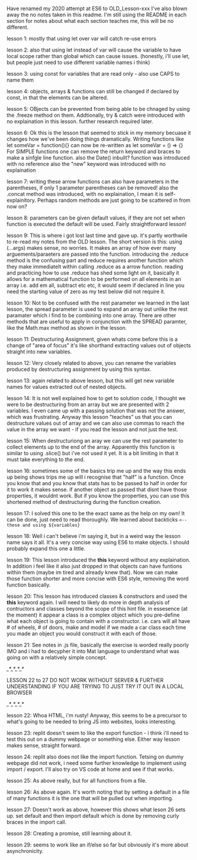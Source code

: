 Have renamed my 2020 attempt at ES6 to OLD_Lesson-xxx
I've also blown away the no notes taken in this readme.
I'm still using the README in each section for notes about what each section teaches me, this will be no different.

lesson 1: mostly that using let over var will catch re-use errors

lesson 2: also that using let instead of var will cause the variable to have local scope rather than global which can cause issues.
(honestly, i'll use let, but people just need to use different variable names i think)

lesson 3: using const for variables that are read only - also use CAPS to name them

lesson 4: objects, arrays & functions can still be changed if declared by const, in that the elements can be altered.

lesson 5: OBjects can be prevented from being able to be chnaged by using the .freeze method on them.
Addtionally, try & catch were introduced with no explaination in this lesson. further research required later.

lesson 6: Ok this is the lesson that seemed to stick in my memory becuase it changes how we've been doing things dramatically.
Writing functions like let someVar = function(){} can now be re-written as let someVar = () => {} 
For SIMPLE functions one can remove the return keyword and braces to make a sinfgle line function.
also the Date() inbuilt? function was introduced with no reference
also the "new" keyword was introduced with no explaination

lesson 7: writing these arrow functions can also have parameters in the parentheses, if only 1 parameter parentheses can be removed!
also the .concat method was introduced, with no explaination, I mean it is self-explainitory.
Perhaps random methods are just going to be scattered in from now on?

lesson 8: parameters can be given default values, if they are not set when function is executed the default will be used.
Fairly straightforward lesson!

lesson 9: This is where i got lost last time and gave up. it's partly worthwile to re-read my notes from the OLD lesson.
The short version is this: using (...args) makes sense, no worries. It makes an array of how ever many arguements/paraeters are passed into the function.
introducing the .reduce method is the confusing part and reduce requires another function which they make immediatelt within calling .reduce as a arrow function.
reading and practicing how to use .reduce has shed some light on it, basically it allows for a mathematical function to be performed on all elements in 
an array i.e. add em all, subtract etc etc, it would seem if declared in line you need the starting value of zero as my test below did not require it.

lesson 10: Not to be confused with the rest parameter we learned in the last lesson, the spread parameter is used to expand an array out unlike the 
rest paramater which i find to be combining into one array. There are other methods that are useful to apply in conjunction with the SPREAD paramter, like the Math.max method as shown in the lesson.

lesson 11: Destructuring Assignment, given whats come before this is a change of "area of focus" it's like shorthand extracting values out of objects straight into new variables.

lesson 12: Very closely related to above, you can rename the variables produced by destructuring assignment by using this syntax.

lesson 13: again related to above lesson, but this will get new variable names for values extracted out of nested objects.

lesson 14: It is not well explained how to get to solution code, I thought we were to be destructuring from an array but we are presented with 2 variables.
I even came up with a passing solution that was not the answer, which was frustrating.
Anyway this lesson "teaches" us that you can destructure values out of array and we can also use commas to reach the value in the array we want - if you read the lesson and not just the test.

lesson 15: When destructuriong an aray we can use the rest parameter to collect elements up to the end of the array. Apparently this function is similar to 
using .slice() but i've not used it yet. It is a bit limiting in that it must take everything to the end.

lesson 16: sometimes some of the basics trip me up and the way this ends up being shows trips me up will i recognise that "half" is a function.
Once you know that and you know that stats has to be passed to half in order for it to work it makes sense.
if another object as passed that disnt have those properties, it wouldnt work.
But if you know the properties, you can use this shortened method of destructuring during the function creation.

lesson 17: I solved this one to be the exact same as the help on my own! It can be done, just need to read thoroughly. We learned about backticks ` <--these and using ${variables} `

lesson 18: Well i can't believe i'm saying it, but in a weird way the lesson name says it all. It's a very concise way using ES6 to make objects. I should probably expand this one a little.

lesson 19: This lesson introduced the **this** keyword without any explaination. In addition i feel like it also just dropped in that objects can have funtions within them (maybe im tired and already knew that). Now we can make those function shorter and more concise with ES6 style, removing the word function basically.

lesson 20: This lesson has introduced classes & constructors and used the **this** keyword again. I will need to likely do more in depth analysis of contructors and classes beyond the scope of this hint file. in essesence (at the moment) it appear a class is a complex object which you pre-define what each object is going to contain with a constructor.
i.e. cars will all have # of wheels, # of doors, make and model
if we made a car class each time you made an object you would construct it with each of those.

lesson 21: See notes in .js file, basically the exercise is worded really poorly IMO and i had to decypher it into Mat language to understand what was going on with a relatively simple concept.

*_*_*_*_*_*_*_*_*_*_*_*_

LESSON 22 to 27 DO NOT WORK WITHOUT SERVER & FURTHER UNDERSTANDING IF YOU ARE TRYING TO JUST TRY IT OUT IN A LOCAL BROWSER

*_*_*_*_*_*_*_*_*_*_*_*_

lesson 22: Whoa HTML, i'm rusty! Anyway, this seems to be a precursor to what's going to be needed to bring JS into websites, looks interesting. 

lesson 23: replit doesn't seem to like the export function - i think i'll need to test this out on a dummy webpage or something else. Either way lesson makes sense, straight forward.

lesson 24: replit also does not like the import function. Tetsing on dummy webpage did not work, i need some further knowledge to implement using import / export. I'll also try on VS code at home and see if that works.

lesson 25: As above really, but for all functions from a file.

lesson 26: As above again. It's worth noting that by setting a default in a file of many functions it is the one that will be pulled out when importing.

lesson 27: Doesn't work as above, however this shows what leson 26 sets up. set default and then import default which is done by removing curly braces in the import call.

lesson 28: Creating a promise, still learning about it.

lesson 29: seems to work like an if/else so far but obviously it's more about asynchronicity.
